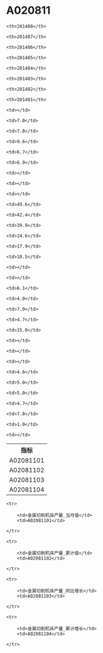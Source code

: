 A020811
======


<table>

<tr>
    <th>指标</th>
    
    <th>201408</th>
    
    <th>201407</th>
    
    <th>201406</th>
    
    <th>201405</th>
    
    <th>201404</th>
    
    <th>201403</th>
    
    <th>201402</th>
    
    <th>201401</th>
    
</tr>


<tr>
    <td>A02081101</td>
    
    <td></td>
    
    <td>7.0</td>
    
    <td>7.8</td>
    
    <td>9.6</td>
    
    <td>6.7</td>
    
    <td>6.9</td>
    
    <td></td>
    
    <td></td>
    

</tr>

<tr>
    <td>A02081102</td>
    
    <td></td>
    
    <td>49.6</td>
    
    <td>42.4</td>
    
    <td>39.9</td>
    
    <td>24.6</td>
    
    <td>17.9</td>
    
    <td>10.5</td>
    
    <td></td>
    

</tr>

<tr>
    <td>A02081103</td>
    
    <td></td>
    
    <td>6.1</td>
    
    <td>4.0</td>
    
    <td>7.9</td>
    
    <td>4.7</td>
    
    <td>15.0</td>
    
    <td></td>
    
    <td></td>
    

</tr>

<tr>
    <td>A02081104</td>
    
    <td></td>
    
    <td>4.6</td>
    
    <td>5.0</td>
    
    <td>5.0</td>
    
    <td>4.7</td>
    
    <td>7.8</td>
    
    <td>1.0</td>
    
    <td></td>
    

</tr>


</table>

<table>
    
    <tr>

        <td>金属切削机床产量_当月值</td>
        <td>A02081101</td>

    </tr>
    
    <tr>

        <td>金属切削机床产量_累计值</td>
        <td>A02081102</td>

    </tr>
    
    <tr>

        <td>金属切削机床产量_同比增长</td>
        <td>A02081103</td>

    </tr>
    
    <tr>

        <td>金属切削机床产量_累计增长</td>
        <td>A02081104</td>

    </tr>
    
</table>